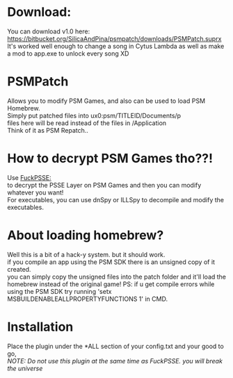 # Download:
You can download v1.0 here: https://bitbucket.org/SilicaAndPina/psmpatch/downloads/PSMPatch.suprx  
It's worked well enough to change a song in Cytus Lambda as well as make a mod to app.exe to unlock every song XD  

# PSMPatch
Allows you to modify PSM Games, and also can be used to load PSM Homebrew.  
Simply put patched files into ux0:psm/TITLEID/Documents/p   
files here will be read instead of the files in /Application  
Think of it as PSM Repatch..

# How to decrypt PSM Games tho??!
Use [FuckPSSE:](https://bitbucket.org/SilicaAndPina/fuckpsse/src/master/README.md)  
to decrypt the PSSE Layer on PSM Games and then you can modify whatever you want!  
For executables, you can use dnSpy or ILLSpy to decompile and modify the executables.  

# About loading homebrew?
Well this is a bit of a hack-y system. but it should work.  
if you compile an app using the PSM SDK there is an unsigned copy of it created.  
you can simply copy the unsigned files into the patch folder and it'll load the homebrew instead of the original game!
PS: if u get compile errors while using the PSM SDK try running 'setx MSBUILDENABLEALLPROPERTYFUNCTIONS 1' in CMD.  

# Installation
Place the plugin under the \*ALL section of your config.txt and your good to go,  
*NOTE: Do not use this plugin at the same time as FuckPSSE. you will break the universe*  


